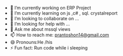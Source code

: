 
- 🔭 I’m currently working on ERP Project
- 🌱 I’m currently learning on js ,c# , sql. crystalreport
- 👯 I’m looking to collaborate on ...
- 🤔 I’m looking for help with ...
- 💬 Ask me about mssql views 
- 📫 How to reach me: prantoshon14@gmail.com
- 😄 Pronouns:He /his 
- ⚡ Fun fact: Run code while i sleeping

